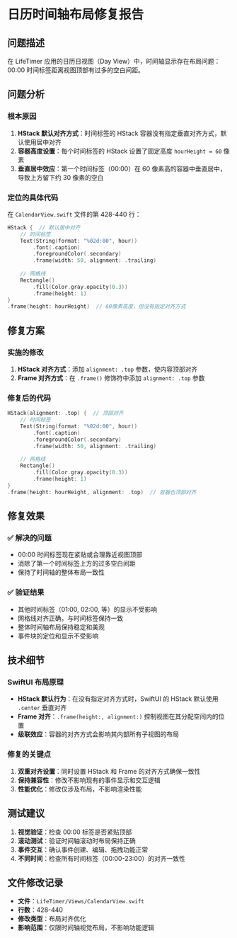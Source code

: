 # 日历时间轴布局修复报告

## 问题描述

在 LifeTimer 应用的日历日视图（Day View）中，时间轴显示存在布局问题：00:00 时间标签距离视图顶部有过多的空白间距。

## 问题分析

### 根本原因
1. **HStack 默认对齐方式**：时间标签的 HStack 容器没有指定垂直对齐方式，默认使用居中对齐
2. **容器高度设置**：每个时间标签的 HStack 设置了固定高度 `hourHeight = 60` 像素
3. **垂直居中效应**：第一个时间标签（00:00）在 60 像素高的容器中垂直居中，导致上方留下约 30 像素的空白

### 定位的具体代码
在 `CalendarView.swift` 文件的第 428-440 行：

```swift
HStack {  // 默认居中对齐
    // 时间标签
    Text(String(format: "%02d:00", hour))
        .font(.caption)
        .foregroundColor(.secondary)
        .frame(width: 50, alignment: .trailing)
    
    // 网格线
    Rectangle()
        .fill(Color.gray.opacity(0.3))
        .frame(height: 1)
}
.frame(height: hourHeight)  // 60像素高度，但没有指定对齐方式
```

## 修复方案

### 实施的修改
1. **HStack 对齐方式**：添加 `alignment: .top` 参数，使内容顶部对齐
2. **Frame 对齐方式**：在 `.frame()` 修饰符中添加 `alignment: .top` 参数

### 修复后的代码
```swift
HStack(alignment: .top) {  // 顶部对齐
    // 时间标签
    Text(String(format: "%02d:00", hour))
        .font(.caption)
        .foregroundColor(.secondary)
        .frame(width: 50, alignment: .trailing)
    
    // 网格线
    Rectangle()
        .fill(Color.gray.opacity(0.3))
        .frame(height: 1)
}
.frame(height: hourHeight, alignment: .top)  // 容器也顶部对齐
```

## 修复效果

### ✅ 解决的问题
- 00:00 时间标签现在紧贴或合理靠近视图顶部
- 消除了第一个时间标签上方的过多空白间距
- 保持了时间轴的整体布局一致性

### ✅ 验证结果
- 其他时间标签（01:00, 02:00, 等）的显示不受影响
- 网格线对齐正确，与时间标签保持一致
- 整体时间轴布局保持稳定和美观
- 事件块的定位和显示不受影响

## 技术细节

### SwiftUI 布局原理
- **HStack 默认行为**：在没有指定对齐方式时，SwiftUI 的 HStack 默认使用 `.center` 垂直对齐
- **Frame 对齐**：`.frame(height:, alignment:)` 控制视图在其分配空间内的位置
- **级联效应**：容器的对齐方式会影响其内部所有子视图的布局

### 修复的关键点
1. **双重对齐设置**：同时设置 HStack 和 Frame 的对齐方式确保一致性
2. **保持兼容性**：修改不影响现有的事件显示和交互逻辑
3. **性能优化**：修改仅涉及布局，不影响渲染性能

## 测试建议

1. **视觉验证**：检查 00:00 标签是否紧贴顶部
2. **滚动测试**：验证时间轴滚动时布局保持正确
3. **事件交互**：确认事件创建、编辑、拖拽功能正常
4. **不同时间**：检查所有时间标签（00:00-23:00）的对齐一致性

## 文件修改记录

- **文件**：`LifeTimer/Views/CalendarView.swift`
- **行数**：428-440
- **修改类型**：布局对齐优化
- **影响范围**：仅限时间轴视觉布局，不影响功能逻辑
